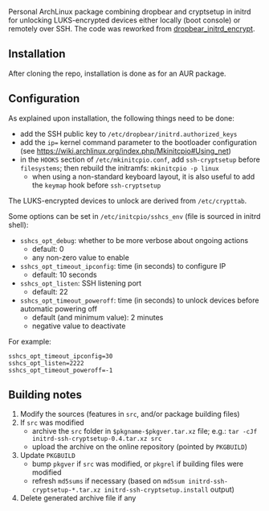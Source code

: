 Personal ArchLinux package combining dropbear and cryptsetup in initrd for unlocking LUKS-encrypted devices either locally (boot console) or remotely over SSH.
The code was reworked from [dropbear_initrd_encrypt](https://aur.archlinux.org/packages/dropbear_initrd_encrypt/).


## Installation
After cloning the repo, installation is done as for an AUR package.


## Configuration
As explained upon installation, the following things need to be done:
   * add the SSH public key to `/etc/dropbear/initrd.authorized_keys`
   * add the `ip=` kernel command parameter to the bootloader configuration (see https://wiki.archlinux.org/index.php/Mkinitcpio#Using_net)
   * in the `HOOKS` section of `/etc/mkinitcpio.conf`, add `ssh-cryptsetup` before `filesystems`; then rebuild the initramfs: `mkinitcpio -p linux`
      - when using a non-standard keyboard layout, it is also useful to add the `keymap` hook before `ssh-cryptsetup`

The LUKS-encrypted devices to unlock are derived from `/etc/crypttab`.


Some options can be set in `/etc/initcpio/sshcs_env` (file is sourced in initrd shell):
   * `sshcs_opt_debug`: whether to be more verbose about ongoing actions
      - default: 0
      - any non-zero value to enable
   * `sshcs_opt_timeout_ipconfig`: time (in seconds) to configure IP
      - default: 10 seconds
   * `sshcs_opt_listen`: SSH listening port
      - default: 22
   * `sshcs_opt_timeout_poweroff`: time (in seconds) to unlock devices before automatic powering off
      - default (and minimum value): 2 minutes
      - negative value to deactivate

For example:

    sshcs_opt_timeout_ipconfig=30
    sshcs_opt_listen=2222
    sshcs_opt_timeout_poweroff=-1


## Building notes
1. Modify the sources (features in `src`, and/or package building files)
2. If `src` was modified
   * archive the `src` folder in `$pkgname-$pkgver.tar.xz` file; e.g.: `tar -cJf initrd-ssh-cryptsetup-0.4.tar.xz src`
   * upload the archive on the online repository (pointed by `PKGBUILD`)
3. Update `PKGBUILD`
   * bump `pkgver` if `src` was modified, or `pkgrel` if building files were modified
   * refresh `md5sums` if necessary (based on `md5sum initrd-ssh-cryptsetup-*.tar.xz initrd-ssh-cryptsetup.install` output)
4. Delete generated archive file if any
